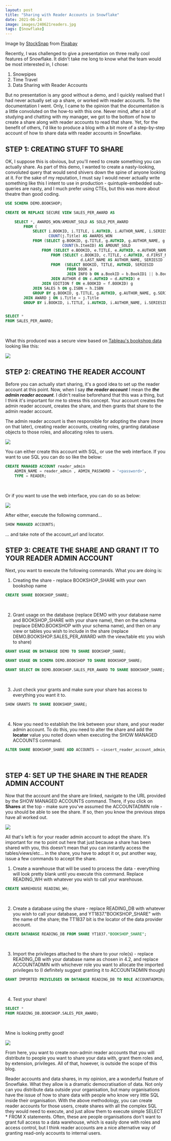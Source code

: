 ```yaml
---
layout: post
title: "Sharing with Reader Accounts in Snowflake"
date: 2021-06-24
image: images/240621readers.jpg
tags: [Snowflake]
---
```


Image by <a href="https://pixabay.com/users/stocksnap-894430/?utm_source=link-attribution&amp;utm_medium=referral&amp;utm_campaign=image&amp;utm_content=2594786">StockSnap</a> from <a href="https://pixabay.com/?utm_source=link-attribution&amp;utm_medium=referral&amp;utm_campaign=image&amp;utm_content=2594786">Pixabay</a>

Recently, I was challenged to give a presentation on three really cool features of Snowflake. It didn't take me long to know what the team would be most interested in, I chose:

1. Snowpipes
2. Time Travel
3. Data Sharing with Reader Accounts

But no presentation is any good without a demo, and I quickly realised that I had never actually set up a share, or worked with reader accounts. To the documentation I went. Only, I came to the opinion that the documentation is a little convoluted on the how-to with this one. Never mind, after a bit of studying and chatting with my manager, we got to the bottom of how to create a share along with reader accounts to read that share. Yet, for the benefit of others, I'd like to produce a blog with a bit more of a step-by-step account of how to share data with reader accounts in Snowflake.

## STEP 1: CREATING STUFF TO SHARE

OK, I suppose this is obvious, but you'll need to create something you can actually share. As part of this demo, I wanted to create a nasty-looking, convoluted query that would send shivers down the spine of anyone looking at it. For the sake of my reputation, I must say I would never actually write something like this I intent to use in production - quintuple-embedded sub-queries are nasty, and I much prefer using CTEs, but this was more about theatre than good coding.

```sql
USE SCHEMA DEMO.BOOKSHOP;

CREATE OR REPLACE SECURE VIEW SALES_PER_AWARD AS

    SELECT *, AWARDS_WON/AMOUNT_SOLD AS SOLD_PER_AWARD
        FROM (
            SELECT i.BOOKID, i.TITLE, i.AUTHID, i.AUTHOR_NAME, i.SERIESID, i.AMOUNT_SOLD,
                   COUNT(j.Title) AS AWARDS_WON
            FROM (SELECT g.BOOKID, g.TITLE, g.AUTHID, g.AUTHOR_NAME, g.SERIESID,
                         COUNT(h.ItemID) AS AMOUNT_SOLD
                FROM (SELECT e.BOOKID, e.TITLE, e.AUTHID, e.AUTHOR_NAME, e.SERIESID, f.ISBN
                    FROM (SELECT c.BOOKID, c.TITLE, c.AUTHID, d.FIRST_NAME || ' ' ||
                                 d.LAST_NAME AS AUTHOR_NAME, SERIESID
                    FROM  (SELECT BOOKID, TITLE, AUTHID, SERIESID
                           FROM BOOK a
                           JOIN INFO b ON a.BookID = b.BookID1 || b.BookID2) c
                    JOIN AUTHOR d ON c.AUTHID = d.AUTHID) e
                JOIN EDITION f ON e.BOOKID = f.BOOKID) g
            JOIN SALES h ON g.ISBN = h.ISBN
            GROUP BY g.BOOKID, g.TITLE, g.AUTHID, g.AUTHOR_NAME, g.SERIESID) i
        JOIN AWARD j ON i.Title = j.Title
        GROUP BY i.BOOKID, i.TITLE, i.AUTHID, i.AUTHOR_NAME, i.SERIESID, i.AMOUNT_SOLD);


SELECT *
FROM SALES_PER_AWARD;
```

<br />

What this produced was a secure view based on [Tableau's bookshop data](https://help.tableau.com/current/pro/desktop/en-us/bookshop_data.htm) looking like this:

![]({{site.baseurl}}/images/230621_result_1.PNG)

## STEP 2: CREATING THE READER ACCOUNT

Before you can actually start sharing, it's a good idea to set up the reader account at this point. Now, when I say <em>**the reader account**</em> I mean the <em>**the admin reader account**</em>. I didn't realise beforehand that this was a thing, but I think it's important for me to stress this concept. Your account creates the admin reader account, creates the share, and then grants that share to the admin reader account.

The admin reader account is then responsible for adopting the share (more on that later), creating reader accounts, creating roles, granting database objects to those roles, and allocating roles to users.

![]({{site.baseurl}}/images/240621-reader.PNG)

You can either create this account with SQL, or use the web interface. If you want to use SQL you can do so like the below:

```sql
CREATE MANAGED ACCOUNT reader_admin
    ADMIN_NAME = reader_admin , ADMIN_PASSWORD = '<password>',
    TYPE = READER;
```

<br />

Or if you want to use the web interface, you can do so as below:

![]({{site.baseurl}}/images/230621_STEP_2.PNG)

After either, execute the following command...

```sql
SHOW MANAGED ACCOUNTS;
```

... and take note of the account_url and locator.

## STEP 3: CREATE THE SHARE AND GRANT IT TO YOUR READER ADMIN ACCOUNT

Next, you want to execute the following commands. What you are doing is:

1. Creating the share - replace BOOKSHOP_SHARE with your own bookshop name

```sql
CREATE SHARE BOOKSHOP_SHARE;
```

<br />

2. Grant usage on the database (replace DEMO with your database name and BOOKSHOP_SHARE with your share name), then on the schema (replace DEMO.BOOKSHOP with your schema name), and then on any view or tables you wish to include in the share (replace DEMO.BOOKSHOP.SALES_PER_AWARD with the view/table etc you wish to share)

```sql
GRANT USAGE ON DATABASE DEMO TO SHARE BOOKSHOP_SHARE;

GRANT USAGE ON SCHEMA DEMO.BOOKSHOP TO SHARE BOOKSHOP_SHARE;

GRANT SELECT ON DEMO.BOOKSHOP.SALES_PER_AWARD TO SHARE BOOKSHOP_SHARE;
```

<br />

3. Just check your grants and make sure your share has access to everything you want it to.

```sql
SHOW GRANTS TO SHARE BOOKSHOP_SHARE;
```

<br />

4. Now you need to establish the link between your share, and your reader admin account. To do this, you need to alter the share and add the **locator** value you noted down when executing the SHOW MANAGED ACCOUNTS command.

```sql
ALTER SHARE BOOKSHOP_SHARE ADD ACCOUNTS = <insert_reader_account_admin_locator>;
```

<br />

## STEP 4: SET UP THE SHARE IN THE READER ADMIN ACCOUNT

Now that the account and the share are linked, navigate to the URL provided by the SHOW MANAGED ACCOUNTS command. There, if you click on **Shares** at the top - make sure you've assumed the ACCOUNTADMIN role - you should be able to see the share. If so, then you know the previous steps have all worked out.

![]({{site.baseurl}}/images/240621-share.PNG)

All that's left is for your reader admin account to adopt the share. It's important for me to point out here that just because a share has been shared with you, this doesn't mean that you can instantly access the tables/views/etc... in the share, you have to adopt it or, put another way, issue a few commands to accept the share.

1. Create a warehouse that will be used to process the data - everything will look pretty blank until you execute this command. Replace READING_WH with whatever you wish to call your warehouse.

```sql
CREATE WAREHOUSE READING_WH;
```

<br />

2. Create a database using the share - replace READING_DB with whatever you wish to call your database, and YT1837."BOOKSHOP_SHARE" with the name of the share; the TT1837 bit is the locator of the data provider account.

```sql
CREATE DATABASE READING_DB FROM SHARE YT1837."BOOKSHOP_SHARE";
```

<br />

3. Import the privileges attached to the share to your role(s) - replace READING_DB with your database name as chosen in 4.2, and replace ACCOUNTADMIN with whichever role you want to allocate the imported privileges to (I definitely suggest granting it to ACCOUNTADMIN though)

```sql
GRANT IMPORTED PRIVILEGES ON DATABASE READING_DB TO ROLE ACCOUNTADMIN;
```

<br />

4. Test your share!

```sql
SELECT *
FROM READING_DB.BOOKSHOP.SALES_PER_AWARD;
```

<br />

Mine is looking pretty good!

![]({{site.baseurl}}/images/230621_result_2.PNG)

From here, you want to create non-admin reader accounts that you will distribute to people you want to share your data with, grant them roles and, by extension, privileges. All of that, however, is outside the scope of this blog.

Reader accounts and data shares, in my opinion, are a wonderful feature of Snowflake. What they allow is a dramatic democratisation of data. Not only can you distribute data outside your organisation, but many organisations have the issue of how to share data with people who know very little SQL inside their organisation. With the above methodology, you can create reader accounts for those users, create shares with all the complex SQL they would need to execute, and just allow them to execute simple SELECT \* FROM X statements. Often, these are people organisations don't want to grant full access to a data warehouse, which is easily done with roles and access control, but I think reader accounts are a nice alternative way of granting read-only accounts to internal users.
